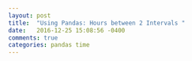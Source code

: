 ```yaml
---
layout: post
title:  "Using Pandas: Hours between 2 Intervals "
date:   2016-12-25 15:08:56 -0400 
comments: true
categories: pandas time
---
```


<script src="//repl.it/embed/ExUg/8.js"></script>







